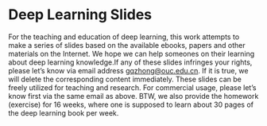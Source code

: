 # Deep Learning Slides
For the teaching and education of deep learning, this work attempts to make a series of slides based on the available ebooks, papers and other materials on the Internet. We hope we can help someones on their learning about deep learning knowledge.If any of these slides infringes your rights, please let’s know via email address gqzhong@ouc.edu.cn. If it is true, we will delete the corresponding content immediately. These slides can be freely utilized for teaching and research. For commercial usage, please let’s know first via the same email as above.
BTW, we also provide the homework (exercise) for 16 weeks, where one is supposed to learn about 30 pages of the deep learning book per week. 
